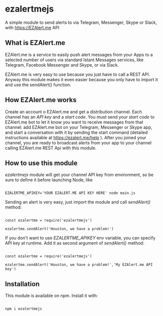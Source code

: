 # ezalertmejs
A simple module to send alerts to via Telegram, Messenger, Skype or Slack, with https://EZAlert.me API

## What is EZAlert.me
EZAlert.me is a service to easily push alert messages from your Apps to a selected number of users via standard Istant Messages services, like Telegram, Facebook Messenger and Skype, or via Slack.

EZAlert.me is very easy to use because you just have to call a REST API. Anyway this module makes it even easier because you only have to import it and use the sendAlert() function.

## How EZAlert.me works
Create an account o EZAlert.me and get a distribution channel. Each channel has an *API key* and a *start code*. You must send your *start code* to EZAlert.me bot to let it know you want to receive messages from that channel: add EZAlert.me bot on your Telegram, Messenger or Skype app, and start a conversation with it by sending the start command (detailed instructions available at https://ezalert.me/help ). 
After you joined your channel, you are ready to broadcast alerts from your app to your channel calling EZAlert.me REST Api with this module.

## How to use this module
*ezalertmejs* module will get your channel API key from environment, so be sure to define it before launching Node, like

```

EZALERTME_APIKEY='YOUR EZALERT.ME API KEY HERE' node main.js

```

Sending an alert is very easy, just import the module and call *sendAlert()* method:

```

const ezalertme = require('ezalertmejs')

ezalertme.sendAlert('Houston, we have a problem!')

```

If you don't want to use *EZALERTME_APIKEY* env variable, you can specify API key at runtime. Add it as second argument of *sendAlert()* method:

```

const ezalertme = require('ezalertmejs')

ezalertme.sendAlert('Houston, we have a problem!','My EZAlert.me API key')

```

## Installation
This module is available on npm. Install it with:

```

npm i ezalertmejs

```
